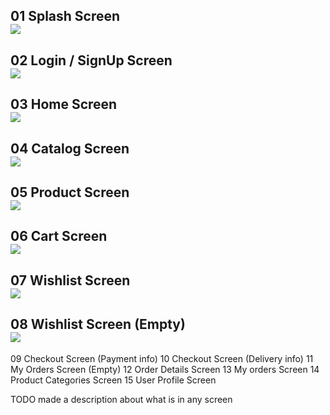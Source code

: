 01 Splash Screen<br>
![](/Docs/Images/20220418112615.png)
---
02 Login / SignUp Screen<br>
![](/Docs/Images/20220418112701.png)
---
03 Home Screen<br>
![](/Docs/Images/20220418112846.png)
---
04 Catalog Screen<br>
![](/Docs/Images/20220418113006.png)
---
05 Product Screen<br>
![](/Docs/Images/20220418113144.png)
---
06 Cart Screen<br>
![](/Docs/Images/20220418113343.png)
---
07 Wishlist Screen<br>
![](/Docs/Images/20220418115922.png)
---
08 Wishlist Screen (Empty)<br>
![](/Docs/Images/20220418113506.png)
---
09 Checkout Screen (Payment info)
10 Checkout Screen (Delivery info)
11 My Orders Screen (Empty)
12 Order Details Screen
13 My orders Screen
14 Product Categories Screen
15 User Profile Screen

TODO made a description about what is in any screen
